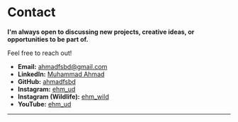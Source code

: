 # Contact

**I'm always open to discussing new projects, creative ideas, or opportunities to be part of.**

Feel free to reach out!

- **Email:** [ahmadfsbd@gmail.com](mailto:ahmadfsbd@gmail.com)
- **LinkedIn:** [Muhammad Ahmad](https://www.linkedin.com/in/muhammad-ahmad-b6a04736/)
- **GitHub:** [ahmadfsbd](https://www.github.com/ahmadfsbd)
- **Instagram:** [ehm_ud](https://www.instagram.com/ehm_ud)
- **Instagram (Wildlife):** [ehm_wild](https://www.instagram.com/ehm_wild)
- **YouTube:** [ehm_ud](https://www.youtube.com/@ehm_ud)

---

